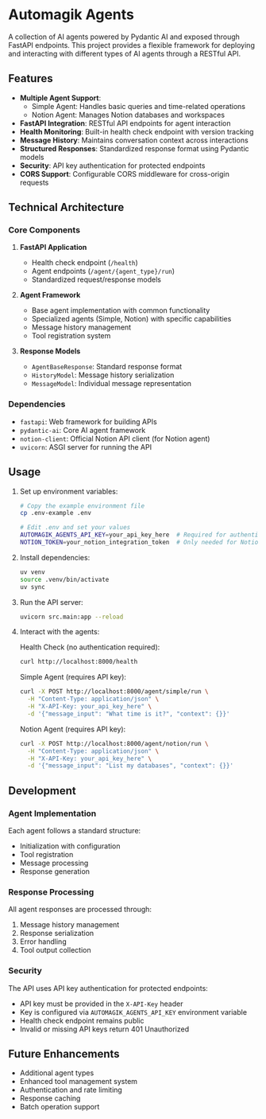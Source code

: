 # Automagik Agents

A collection of AI agents powered by Pydantic AI and exposed through FastAPI endpoints. This project provides a flexible framework for deploying and interacting with different types of AI agents through a RESTful API.

## Features

- **Multiple Agent Support**: 
  - Simple Agent: Handles basic queries and time-related operations
  - Notion Agent: Manages Notion databases and workspaces
- **FastAPI Integration**: RESTful API endpoints for agent interaction
- **Health Monitoring**: Built-in health check endpoint with version tracking
- **Message History**: Maintains conversation context across interactions
- **Structured Responses**: Standardized response format using Pydantic models
- **Security**: API key authentication for protected endpoints
- **CORS Support**: Configurable CORS middleware for cross-origin requests

## Technical Architecture

### Core Components

1. **FastAPI Application**
   - Health check endpoint (`/health`)
   - Agent endpoints (`/agent/{agent_type}/run`)
   - Standardized request/response models

2. **Agent Framework**
   - Base agent implementation with common functionality
   - Specialized agents (Simple, Notion) with specific capabilities
   - Message history management
   - Tool registration system

3. **Response Models**
   - `AgentBaseResponse`: Standard response format
   - `HistoryModel`: Message history serialization
   - `MessageModel`: Individual message representation

### Dependencies

- `fastapi`: Web framework for building APIs
- `pydantic-ai`: Core AI agent framework
- `notion-client`: Official Notion API client (for Notion agent)
- `uvicorn`: ASGI server for running the API

## Usage

1. Set up environment variables:
   ```bash
   # Copy the example environment file
   cp .env-example .env
   
   # Edit .env and set your values
   AUTOMAGIK_AGENTS_API_KEY=your_api_key_here  # Required for authentication
   NOTION_TOKEN=your_notion_integration_token  # Only needed for Notion agent
   ```

2. Install dependencies:
   ```bash
   uv venv
   source .venv/bin/activate
   uv sync
   ```

3. Run the API server:
   ```bash
   uvicorn src.main:app --reload
   ```

4. Interact with the agents:

   Health Check (no authentication required):
   ```bash
   curl http://localhost:8000/health
   ```

   Simple Agent (requires API key):
   ```bash
   curl -X POST http://localhost:8000/agent/simple/run \
     -H "Content-Type: application/json" \
     -H "X-API-Key: your_api_key_here" \
     -d '{"message_input": "What time is it?", "context": {}}'
   ```

   Notion Agent (requires API key):
   ```bash
   curl -X POST http://localhost:8000/agent/notion/run \
     -H "Content-Type: application/json" \
     -H "X-API-Key: your_api_key_here" \
     -d '{"message_input": "List my databases", "context": {}}'
   ```

## Development

### Agent Implementation

Each agent follows a standard structure:
- Initialization with configuration
- Tool registration
- Message processing
- Response generation

### Response Processing

All agent responses are processed through:
1. Message history management
2. Response serialization
3. Error handling
4. Tool output collection

### Security

The API uses API key authentication for protected endpoints:
- API key must be provided in the `X-API-Key` header
- Key is configured via `AUTOMAGIK_AGENTS_API_KEY` environment variable
- Health check endpoint remains public
- Invalid or missing API keys return 401 Unauthorized

## Future Enhancements

- Additional agent types
- Enhanced tool management system
- Authentication and rate limiting
- Response caching
- Batch operation support
